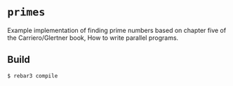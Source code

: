 # `primes`

Example implementation of finding prime numbers based on chapter five
of the Carriero/Glertner book, How to write parallel programs.

## Build

    $ rebar3 compile
